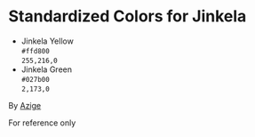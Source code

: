 # Standardized Colors for Jinkela

 - Jinkela Yellow  
   `#ffd800`  
   `255,216,0`  
 - Jinkela Green  
   `#027b00`  
   `2,173,0`  

By [Azige][1]

For reference only

  [1]: http://azige.miku.la/ 
